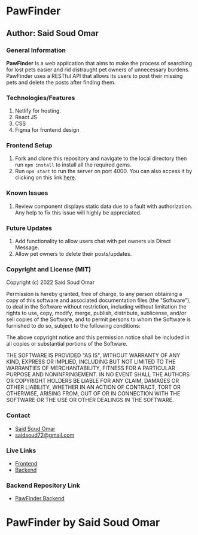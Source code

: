 # PawFinder
## Author: Said Soud Omar
### General Information
**PawFinder** Is a web application that aims to make the process of searching for lost pets easier and rid distraught pet owners of unnecessary burdens. PawFinder uses a RESTful API that allows its users to post their missing pets and delete the posts after finding them.
### Technologies/Features 
1. Netlify for hosting.
2. React JS
3. CSS
4. Figma for frontend design
### Frontend Setup
1. Fork and clone this repository and navigate to the local directory then run `npm install` to install all the required gems.
2. Run `npm start` to run the server on port 4000. You can also access it by clicking on this link [here](http://localhost:4000).

### Known Issues
1. Review component displays static data due to a fault with authorization. Any help to fix this issue will highly be appreciated.

### Future Updates
1. Add functionality to allow users chat with pet owners via Direct Message.
2. Allow pet owners to delete their posts/updates.

### Copyright and License (MIT)
Copyright (c) 2022 Said Soud Omar

Permission is hereby granted, free of charge, to any person obtaining
a copy of this software and associated documentation files (the
"Software"), to deal in the Software without restriction, including
without limitation the rights to use, copy, modify, merge, publish,
distribute, sublicense, and/or sell copies of the Software, and to
permit persons to whom the Software is furnished to do so, subject to
the following conditions:

The above copyright notice and this permission notice shall be
included in all copies or substantial portions of the Software.

THE SOFTWARE IS PROVIDED "AS IS", WITHOUT WARRANTY OF ANY KIND,
EXPRESS OR IMPLIED, INCLUDING BUT NOT LIMITED TO THE WARRANTIES OF
MERCHANTABILITY, FITNESS FOR A PARTICULAR PURPOSE AND
NONINFRINGEMENT. IN NO EVENT SHALL THE AUTHORS OR COPYRIGHT HOLDERS BE
LIABLE FOR ANY CLAIM, DAMAGES OR OTHER LIABILITY, WHETHER IN AN ACTION
OF CONTRACT, TORT OR OTHERWISE, ARISING FROM, OUT OF OR IN CONNECTION
WITH THE SOFTWARE OR THE USE OR OTHER DEALINGS IN THE SOFTWARE.

### Contact
- [Said Soud Omar](https://github.com/saidsoud72)
- saidsoud72@gmail.com

### Live Links
- [Frontend](https://pawfinder-web.netlify.app/)
- [Backend](https://paw-finder-production.up.railway.app)
### Backend Repository Link
- [PawFinder Backend](https://github.com/nelsonmutindamwanzia/pawfinder-backend)

# PawFinder by Said Soud Omar